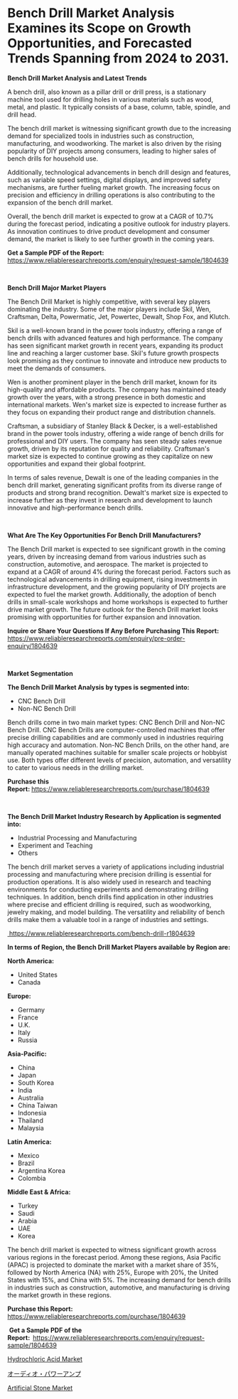 <p><h1>Bench Drill Market Analysis Examines its Scope on Growth Opportunities, and Forecasted Trends Spanning from 2024 to 2031.</h1></p><p><strong>Bench Drill Market Analysis and Latest Trends</strong></p>
<p><p>A bench drill, also known as a pillar drill or drill press, is a stationary machine tool used for drilling holes in various materials such as wood, metal, and plastic. It typically consists of a base, column, table, spindle, and drill head.</p><p>The bench drill market is witnessing significant growth due to the increasing demand for specialized tools in industries such as construction, manufacturing, and woodworking. The market is also driven by the rising popularity of DIY projects among consumers, leading to higher sales of bench drills for household use.</p><p>Additionally, technological advancements in bench drill design and features, such as variable speed settings, digital displays, and improved safety mechanisms, are further fueling market growth. The increasing focus on precision and efficiency in drilling operations is also contributing to the expansion of the bench drill market.</p><p>Overall, the bench drill market is expected to grow at a CAGR of 10.7% during the forecast period, indicating a positive outlook for industry players. As innovation continues to drive product development and consumer demand, the market is likely to see further growth in the coming years.</p></p>
<p><strong>Get a Sample PDF of the Report:&nbsp;</strong> <a href="https://www.reliableresearchreports.com/enquiry/request-sample/1804639">https://www.reliableresearchreports.com/enquiry/request-sample/1804639</a></p>
<p>&nbsp;</p>
<p><strong>Bench Drill Major Market Players</strong></p>
<p><p>The Bench Drill Market is highly competitive, with several key players dominating the industry. Some of the major players include Skil, Wen, Craftsman, Delta, Powermatic, Jet, Powertec, Dewalt, Shop Fox, and Klutch.</p><p>Skil is a well-known brand in the power tools industry, offering a range of bench drills with advanced features and high performance. The company has seen significant market growth in recent years, expanding its product line and reaching a larger customer base. Skil's future growth prospects look promising as they continue to innovate and introduce new products to meet the demands of consumers.</p><p>Wen is another prominent player in the bench drill market, known for its high-quality and affordable products. The company has maintained steady growth over the years, with a strong presence in both domestic and international markets. Wen's market size is expected to increase further as they focus on expanding their product range and distribution channels.</p><p>Craftsman, a subsidiary of Stanley Black & Decker, is a well-established brand in the power tools industry, offering a wide range of bench drills for professional and DIY users. The company has seen steady sales revenue growth, driven by its reputation for quality and reliability. Craftsman's market size is expected to continue growing as they capitalize on new opportunities and expand their global footprint.</p><p>In terms of sales revenue, Dewalt is one of the leading companies in the bench drill market, generating significant profits from its diverse range of products and strong brand recognition. Dewalt's market size is expected to increase further as they invest in research and development to launch innovative and high-performance bench drills.</p></p>
<p>&nbsp;</p>
<p><strong>What Are The Key Opportunities For Bench Drill Manufacturers?</strong></p>
<p><p>The Bench Drill market is expected to see significant growth in the coming years, driven by increasing demand from various industries such as construction, automotive, and aerospace. The market is projected to expand at a CAGR of around 4% during the forecast period. Factors such as technological advancements in drilling equipment, rising investments in infrastructure development, and the growing popularity of DIY projects are expected to fuel the market growth. Additionally, the adoption of bench drills in small-scale workshops and home workshops is expected to further drive market growth. The future outlook for the Bench Drill market looks promising with opportunities for further expansion and innovation.</p></p>
<p><strong>Inquire or Share Your Questions If Any Before Purchasing This Report:</strong> <a href="https://www.reliableresearchreports.com/enquiry/pre-order-enquiry/1804639">https://www.reliableresearchreports.com/enquiry/pre-order-enquiry/1804639</a></p>
<p>&nbsp;</p>
<p><strong>Market Segmentation</strong></p>
<p><strong>The Bench Drill Market Analysis by types is segmented into:</strong></p>
<p><ul><li>CNC Bench Drill</li><li>Non-NC Bench Drill</li></ul></p>
<p><p>Bench drills come in two main market types: CNC Bench Drill and Non-NC Bench Drill. CNC Bench Drills are computer-controlled machines that offer precise drilling capabilities and are commonly used in industries requiring high accuracy and automation. Non-NC Bench Drills, on the other hand, are manually operated machines suitable for smaller scale projects or hobbyist use. Both types offer different levels of precision, automation, and versatility to cater to various needs in the drilling market.</p></p>
<p><strong>Purchase this Report:&nbsp;</strong><a href="https://www.reliableresearchreports.com/purchase/1804639">https://www.reliableresearchreports.com/purchase/1804639</a></p>
<p>&nbsp;</p>
<p><strong>The Bench Drill Market Industry Research by Application is segmented into:</strong></p>
<p><ul><li>Industrial Processing and Manufacturing</li><li>Experiment and Teaching</li><li>Others</li></ul></p>
<p><p>The bench drill market serves a variety of applications including industrial processing and manufacturing where precision drilling is essential for production operations. It is also widely used in research and teaching environments for conducting experiments and demonstrating drilling techniques. In addition, bench drills find application in other industries where precise and efficient drilling is required, such as woodworking, jewelry making, and model building. The versatility and reliability of bench drills make them a valuable tool in a range of industries and settings.</p></p>
<p><a href="https://www.reliableresearchreports.com/bench-drill-r1804639">&nbsp;https://www.reliableresearchreports.com/bench-drill-r1804639</a></p>
<p><strong>In terms of Region, the Bench Drill Market Players available by Region are:</strong></p>
<p>
    <p> <strong> North America: </strong>
        <ul>
            <li>United States</li>
            <li>Canada</li>
        </ul>
        </p> 
    <p> <strong> Europe: </strong>
        <ul>
            <li>Germany</li>
            <li>France</li>
            <li>U.K.</li>
            <li>Italy</li>
            <li>Russia</li>
        </ul>
        </p> 
    <p> <strong> Asia-Pacific: </strong>
        <ul>
            <li>China</li>
            <li>Japan</li>
            <li>South Korea</li>
            <li>India</li>
            <li>Australia</li>
            <li>China Taiwan</li>
            <li>Indonesia</li>
            <li>Thailand</li>
            <li>Malaysia</li>
        </ul>
        </p> 
    <p> <strong> Latin America: </strong>
        <ul>
            <li>Mexico</li>
            <li>Brazil</li>
            <li>Argentina Korea</li>
            <li>Colombia</li>
        </ul>
        </p> 
    <p> <strong> Middle East & Africa: </strong>
        <ul>
            <li>Turkey</li>
            <li>Saudi</li>
            <li>Arabia</li>
            <li>UAE</li>
            <li>Korea</li>
        </ul>
    </p>
    </p>
<p><p>The bench drill market is expected to witness significant growth across various regions in the forecast period. Among these regions, Asia Pacific (APAC) is projected to dominate the market with a market share of 35%, followed by North America (NA) with 25%, Europe with 20%, the United States with 15%, and China with 5%. The increasing demand for bench drills in industries such as construction, automotive, and manufacturing is driving the market growth in these regions.</p></p>
<p><strong>Purchase this Report: </strong><a href="https://www.reliableresearchreports.com/purchase/1804639">https://www.reliableresearchreports.com/purchase/1804639</a></p>
<p>&nbsp;<strong>Get a Sample PDF of the Report:&nbsp;&nbsp;</strong><a href="https://www.reliableresearchreports.com/enquiry/request-sample/1804639">https://www.reliableresearchreports.com/enquiry/request-sample/1804639</a></p>
<p><strong></strong></p>
<p><p><a href="https://www.linkedin.com/pulse/hydrochloric-acid-market-research-report-forecasted-period-from-z64bf?trackingId=sfvBqQRtZtuvkBhoduDcFQ%3D%3D">Hydrochloric Acid Market</a></p><p><a href="https://github.com/SantosDicki04/Market-Research-Report-List-1/blob/main/563560431942.md">オーディオ・パワーアンプ</a></p><p><a href="https://www.linkedin.com/pulse/artificial-stone-market-size-growth-forecast-from-2024-2031-aqggf?trackingId=c99pj1mpROb1xWojvEkAAQ%3D%3D">Artificial Stone Market</a></p></p>